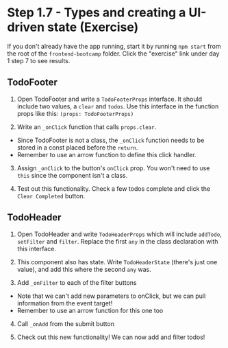 # Step 1.7 - Types and creating a UI-driven state (Exercise)

If you don't already have the app running, start it by running `npm start` from the root of the `frontend-bootcamp` folder. Click the "exercise" link under day 1 step 7 to see results.

## TodoFooter

1. Open TodoFooter and write a `TodoFooterProps` interface. It should include two values, a `clear` and `todos`. Use this interface in the function props like this: `(props: TodoFooterProps)`

2. Write an `_onClick` function that calls `props.clear`.

  - Since TodoFooter is not a class, the `_onClick` function needs to be stored in a const placed before the `return`.
  - Remember to use an arrow function to define this click handler.

3. Assign `_onClick` to the button's `onClick` prop. You won't need to use `this` since the component isn't a class.

4. Test out this functionality. Check a few todos complete and click the `Clear Completed` button.

## TodoHeader

1. Open TodoHeader and write `TodoHeaderProps` which will include `addTodo`, `setFilter` and `filter`. Replace the first `any` in the class declaration with this interface.

2. This component also has state. Write `TodoHeaderState` (there's just one value), and add this where the second `any` was.

3. Add `_onFilter` to each of the filter buttons

  - Note that we can't add new parameters to onClick, but we can pull information from the event target!
  - Remember to use an arrow function for this one too

4. Call `_onAdd` from the submit button

5. Check out this new functionality! We can now add and filter todos!

